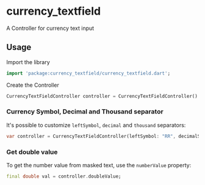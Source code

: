 # currency_textfield

A Controller for currency text input

## Usage

Import the library

```dart
import 'package:currency_textfield/currency_textfield.dart';
```

Create the Controller
```dart
CurrencyTextFieldController controller = CurrencyTextFieldController()
```

### Currency Symbol, Decimal and Thousand separator

It's possible to customize `leftSymbol`, `decimal` and `thousand` separators:

```dart
var controller = CurrencyTextFieldController(leftSymbol: "RR", decimalSymbol: ".", thousandSymbol: ",");
```

### Get double value

To get the number value from masked text, use the `numberValue` property:

```dart
final double val = controller.doubleValue;
```


